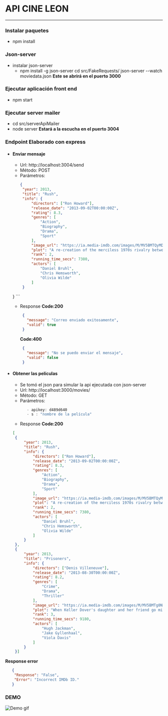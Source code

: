 # API CINE LEON
----
### Instalar paquetes
- npm install
### Json-server
- instalar json-server
   - npm install -g json-server
cd src/FakeRequests/
json-server --watch moviedata.json 
  **Este se abrirá en el puerto 3000**
  
### Ejecutar aplicación front end
- npm start

### Ejecutar server mailer
- cd src/serverApiMailer
- node server
   **Estará a la escucha en el puerto 3004**

### Endpoint Elaborado con express
 - #### Enviar mensaje 
    - Url: http://localhost:3004/send
    - Método: POST
    - Parámetros:
       ```json
       {
        "year": 2013,
        "title": "Rush",
        "info": {
            "directors": ["Ron Howard"],
            "release_date": "2013-09-02T00:00:00Z",
            "rating": 8.3,
            "genres": [
                "Action",
                "Biography",
                "Drama",
                "Sport"
            ],
            "image_url": "https://ia.media-imdb.com/images/M/MV5BMTQyMDE0MTY0OV5BMl5BanBnXkFtZTcwMjI2OTI0OQ@@._V1_SX400_.jpg",
            "plot": "A re-creation of the merciless 1970s rivalry between Formula One rivals James Hunt and Niki Lauda.",
            "rank": 2,
            "running_time_secs": 7380,
            "actors": [
                "Daniel Bruhl",
                "Chris Hemsworth",
                "Olivia Wilde"
            ]
        }
    }
       ```
      * Response
        **Code:200**
        ```json
         {
           "message": "Correo enviado exitosamente",
           "valid": true
         }
        ```

        **Code:400**
        ```json
         {
           "message": "No se puedo enviar el mensaje",
           "valid": false
         }
        ```

- #### Obtener las películas
    - Se tomó el json para simular la api ejecutada con json-server
    - Url:  http://localhost:3000/movies/
    - Método: GET
    - Parámetros:
      ```javascript
         - apikey: d489d640
         - s : "nombre de la película"
      ```
   * Response
        **Code:200**
   ```json
   [
    {
        "year": 2013,
        "title": "Rush",
        "info": {
            "directors": ["Ron Howard"],
            "release_date": "2013-09-02T00:00:00Z",
            "rating": 8.3,
            "genres": [
                "Action",
                "Biography",
                "Drama",
                "Sport"
            ],
            "image_url": "https://ia.media-imdb.com/images/M/MV5BMTQyMDE0MTY0OV5BMl5BanBnXkFtZTcwMjI2OTI0OQ@@._V1_SX400_.jpg",
            "plot": "A re-creation of the merciless 1970s rivalry between Formula One rivals James Hunt and Niki Lauda.",
            "rank": 2,
            "running_time_secs": 7380,
            "actors": [
                "Daniel Bruhl",
                "Chris Hemsworth",
                "Olivia Wilde"
            ]
        }
    },
    {
        "year": 2013,
        "title": "Prisoners",
        "info": {
            "directors": ["Denis Villeneuve"],
            "release_date": "2013-08-30T00:00:00Z",
            "rating": 8.2,
            "genres": [
                "Crime",
                "Drama",
                "Thriller"
            ],
            "image_url": "https://ia.media-imdb.com/images/M/MV5BMTg0NTIzMjQ1NV5BMl5BanBnXkFtZTcwNDc3MzM5OQ@@._V1_SX400_.jpg",
            "plot": "When Keller Dover's daughter and her friend go missing, he takes matters into his own hands as the police pursue multiple leads and the pressure mounts. But just how far will this desperate father go to protect his family?",
            "rank": 3,
            "running_time_secs": 9180,
            "actors": [
                "Hugh Jackman",
                "Jake Gyllenhaal",
                "Viola Davis"
            ]
        }
    }]
   ```
**Response error**
   ```json
      {
       "Response": "False",
       "Error": "Incorrect IMDb ID."
      }
 ```

 ### DEMO
 ![Demo gif](https://github.com/Hmendez19/movie/blob/main/demo.gif)